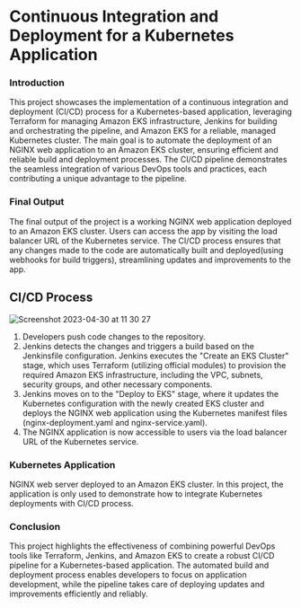 # Continuous Integration and Deployment for a Kubernetes Application

### Introduction

This project showcases the implementation of a continuous integration and deployment (CI/CD) process for a Kubernetes-based application, leveraging Terraform for managing Amazon EKS infrastructure, Jenkins for building and orchestrating the pipeline, and Amazon EKS for a reliable, managed Kubernetes cluster. The main goal is to automate the deployment of an NGINX web application to an Amazon EKS cluster, ensuring efficient and reliable build and deployment processes. The CI/CD pipeline demonstrates the seamless integration of various DevOps tools and practices, each contributing a unique advantage to the pipeline.

### Final Output

The final output of the project is a working NGINX web application deployed to an Amazon EKS cluster. Users can access the app by visiting the load balancer URL of the Kubernetes service. The CI/CD process ensures that any changes made to the code are automatically built and deployed(using webhooks for build triggers), streamlining updates and improvements to the app.

## CI/CD Process
![Screenshot 2023-04-30 at 11 30 27](https://user-images.githubusercontent.com/117165801/235343532-f54ac9e6-8e15-4345-bfd1-8cdbbbd8cd89.png)


1.  Developers push code changes to the repository.
2.  Jenkins detects the changes and triggers a build based on the Jenkinsfile configuration.
Jenkins executes the "Create an EKS Cluster" stage, which uses Terraform (utilizing official modules) to provision the required Amazon EKS infrastructure, including the VPC, subnets, security groups, and other necessary components.
4.  Jenkins moves on to the "Deploy to EKS" stage, where it updates the Kubernetes configuration with the newly created EKS cluster and deploys the NGINX web application using the Kubernetes manifest files (nginx-deployment.yaml and nginx-service.yaml).
5.  The NGINX application is now accessible to users via the load balancer URL of the Kubernetes service.

### Kubernetes Application

NGINX web server deployed to an Amazon EKS cluster. In this project, the application is only used to demonstrate how to integrate Kubernetes deployments with  CI/CD process.

### Conclusion

This project highlights the effectiveness of combining powerful DevOps tools like Terraform, Jenkins, and Amazon EKS to create a robust CI/CD pipeline for a Kubernetes-based application. The automated build and deployment process enables developers to focus on application development, while the pipeline takes care of deploying updates and improvements efficiently and reliably. 

